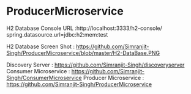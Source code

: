 # ProducerMicroservice



H2 Database Console URL :http://localhost:3333/h2-console/
spring.datasource.url=jdbc:h2:mem:test

H2 Database Screen Shot : https://github.com/Simranjit-Singh/ProducerMicroservice/blob/master/H2-DataBase.PNG


Discovery Server : https://github.com/Simranjit-Singh/discoveryserver
Consumer Microservice : https://github.com/Simranjit-Singh/ConsumerMicroservice
Producer Microservice : https://github.com/Simranjit-Singh/ProducerMicroservice
